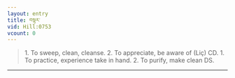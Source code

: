 ```yaml
---
layout: entry
title: བསྟར་
vid: Hill:0753
vcount: 0
---
```

> 1\. To sweep, clean, cleanse\. 2\. To appreciate, be aware of (Liç) CD\. 1\. To practice, experience take in hand\. 2\. To purify, make clean DS\.


---


